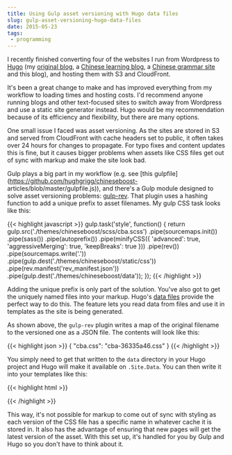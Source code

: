 ```yaml
---
title: Using Gulp asset versioning with Hugo data files
slug: gulp-asset-versioning-hugo-data-files
date: 2015-05-23
tags:
 - programming
---
```


I recently finished converting four of the websites I run from Wordpress to
[Hugo](http://gohugo.io/) (my [original blog](https://eastasiastudent.net/), a
[Chinese learning blog](http://www.chineseboost.com/blog/), a [Chinese grammar
site](https://www.chineseboost.com/grammar/) and this blog), and hosting them
with S3 and CloudFront.

It's been a great change to make and has improved everything from my workflow to
loading times and hosting costs. I'd recommend anyone running blogs and other
text-focused sites to switch away from Wordpress and use a static site generator
instead. Hugo would be my recommendation because of its efficiency and
flexibility, but there are many options.

One small issue I faced was asset versioning. As the sites are stored in S3 and
served from CloudFront with cache headers set to public, it often takes over 24
hours for changes to propagate. For typo fixes and content updates this is fine,
but it causes bigger problems when assets like CSS files get out of sync with
markup and make the site look bad.

Gulp plays a big part in my workflow (e.g. see [this
gulpfile](https://github.com/hughgrigg/chineseboost-
articles/blob/master/gulpfile.js)), and there's a Gulp module designed to solve
asset versioning problems: [gulp-rev](https://www.npmjs.com/package/gulp-rev).
That plugin uses a hashing function to add a unique prefix to asset filenames.
My gulp CSS task looks like this:

{{< highlight javascript >}}
gulp.task('style', function() {
  return gulp.src('./themes/chineseboost/scss/cba.scss')
    .pipe(sourcemaps.init())
    .pipe(sass())
    .pipe(autoprefix())
    .pipe(minifyCSS({
      'advanced': true,
      'aggressiveMerging': true,
      'keepBreaks': true
    }))
    .pipe(rev())
    .pipe(sourcemaps.write('.'))
    .pipe(gulp.dest('./themes/chineseboost/static/css'))
    .pipe(rev.manifest('rev_manifest.json'))
    .pipe(gulp.dest('./themes/chineseboost/data'));
});
{{< /highlight >}}

Adding the unique prefix is only part of the solution. You've also got to get
the uniquely named files into your markup. Hugo's [data
files](http://gohugo.io/extras/datafiles/) provide the perfect way to do this.
The feature lets you read data from files and use it in templates as the site is
being generated.

As shown above, the `gulp-rev` plugin writes a map of the original filename to
the versioned one as a JSON file. The contents will look like this:

{{< highlight json >}}
{
  "cba.css": "cba-36335a46.css"
}
{{< /highlight >}}

You simply need to get that written to the `data` directory in your Hugo project
and Hugo will make it available on `.Site.Data`. You can then write it into your
templates like this:

{{< highlight html >}}
<link rel="stylesheet"
  href='/css/{{ index .Site.Data.rev_manifest "cba.css" }}'
  type="text/css"
  property="stylesheet">
{{< /highlight >}}

This way, it's not possible for markup to come out of sync with styling as each
version of the CSS file has a specific name in whatever cache it is stored in.
It also has the advantage of ensuring that new pages will get the latest version
of the asset. With this set up, it's handled for you by Gulp and Hugo so you
don't have to think about it.
